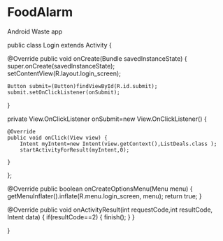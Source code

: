 # FoodAlarm
Android Waste app

public class Login extends Activity {

@Override
public void onCreate(Bundle savedInstanceState) {
    super.onCreate(savedInstanceState);
    setContentView(R.layout.login_screen);

    Button submit=(Button)findViewById(R.id.submit);
    submit.setOnClickListener(onSubmit);
}

private View.OnClickListener onSubmit=new View.OnClickListener() {

    @Override
    public void onClick(View view) {
        Intent myIntent=new Intent(view.getContext(),ListDeals.class );
        startActivityForResult(myIntent,0);

    }
};

@Override
public boolean onCreateOptionsMenu(Menu menu) {
    getMenuInflater().inflate(R.menu.login_screen, menu);
    return true;
}

@Override
public void onActivityResult(int requestCode,int resultCode, Intent data) {
    if(resultCode==2) {
        finish();
    } 
}

}
